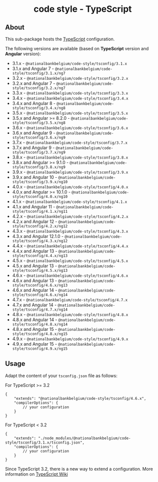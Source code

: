 <h1 align="center">
   code style - TypeScript
</h1>

## About

This sub-package hosts the [TypeScript](https://www.typescriptlang.org/) configuration.

The following versions are available (based on **TypeScript** version and **Angular** version):

- 3.1.x - `@nationalbankbelgium/code-style/tsconfig/3.1.x`
- 3.1.x and Angular 7 - `@nationalbankbelgium/code-style/tsconfig/3.1.x/ng7`
- 3.2.x - `@nationalbankbelgium/code-style/tsconfig/3.2.x`
- 3.2.x and Angular 7 - `@nationalbankbelgium/code-style/tsconfig/3.2.x/ng7`
- 3.3.x - `@nationalbankbelgium/code-style/tsconfig/3.3.x`
- 3.4.x - `@nationalbankbelgium/code-style/tsconfig/3.4.x`
- 3.4.x and Angular 8 - `@nationalbankbelgium/code-style/tsconfig/3.4.x/ng8`
- 3.5.x - `@nationalbankbelgium/code-style/tsconfig/3.5.x`
- 3.5.x and Angular >= 8.2.0 - `@nationalbankbelgium/code-style/tsconfig/3.5.x/ng8`
- 3.6.x - `@nationalbankbelgium/code-style/tsconfig/3.6.x`
- 3.6.x and Angular 9 - `@nationalbankbelgium/code-style/tsconfig/3.6.x/ng9`
- 3.7.x - `@nationalbankbelgium/code-style/tsconfig/3.7.x`
- 3.7.x and Angular 9 - `@nationalbankbelgium/code-style/tsconfig/3.7.x/ng9`
- 3.8.x - `@nationalbankbelgium/code-style/tsconfig/3.8.x`
- 3.8.x and Angular >= 9.1.0 - `@nationalbankbelgium/code-style/tsconfig/3.8.x/ng9`
- 3.9.x - `@nationalbankbelgium/code-style/tsconfig/3.9.x`
- 3.9.x and Angular 10 - `@nationalbankbelgium/code-style/tsconfig/3.9.x/ng10`
- 4.0.x - `@nationalbankbelgium/code-style/tsconfig/4.0.x`
- 4.0.x and Angular >= 10.1.0 - `@nationalbankbelgium/code-style/tsconfig/4.0.x/ng10`
- 4.1.x - `@nationalbankbelgium/code-style/tsconfig/4.1.x`
- 4.1.x and Angular 11 - `@nationalbankbelgium/code-style/tsconfig/4.1.x/ng11`
- 4.2.x - `@nationalbankbelgium/code-style/tsconfig/4.2.x`
- 4.2.x and Angular 12 - `@nationalbankbelgium/code-style/tsconfig/4.2.x/ng12`
- 4.3.x - `@nationalbankbelgium/code-style/tsconfig/4.3.x`
- 4.3.x and Angular 12.1.0 - `@nationalbankbelgium/code-style/tsconfig/4.3.x/ng12`
- 4.4.x - `@nationalbankbelgium/code-style/tsconfig/4.4.x`
- 4.4.x and Angular 13 - `@nationalbankbelgium/code-style/tsconfig/4.4.x/ng13`
- 4.5.x - `@nationalbankbelgium/code-style/tsconfig/4.5.x`
- 4.5.x and Angular 13 - `@nationalbankbelgium/code-style/tsconfig/4.5.x/ng13`
- 4.6.x - `@nationalbankbelgium/code-style/tsconfig/4.6.x`
- 4.6.x and Angular 13 - `@nationalbankbelgium/code-style/tsconfig/4.6.x/ng13`
- 4.6.x and Angular 14 - `@nationalbankbelgium/code-style/tsconfig/4.6.x/ng14`
- 4.7.x - `@nationalbankbelgium/code-style/tsconfig/4.7.x`
- 4.7.x and Angular 14 - `@nationalbankbelgium/code-style/tsconfig/4.7.x/ng14`
- 4.8.x - `@nationalbankbelgium/code-style/tsconfig/4.8.x`
- 4.8.x and Angular 14 - `@nationalbankbelgium/code-style/tsconfig/4.8.x/ng14`
- 4.8.x and Angular 15 - `@nationalbankbelgium/code-style/tsconfig/4.8.x/ng15`
- 4.9.x - `@nationalbankbelgium/code-style/tsconfig/4.9.x`
- 4.9.x and Angular 15 - `@nationalbankbelgium/code-style/tsconfig/4.9.x/ng15`

## Usage

Adapt the content of your `tsconfig.json` file as follows:

For TypeScript >= 3.2

```text
{
	"extends": "@nationalbankbelgium/code-style/tsconfig/4.6.x",
	"compilerOptions": {
		// your configuration
	}
}
```

For TypeScript < 3.2

```text
{
	"extends": "./node_modules/@nationalbankbelgium/code-style/tsconfig/3.1.x/tsconfig.json",
	"compilerOptions": {
		// your configuration
	}
}
```

Since TypeScript 3.2, there is a new way to extend a configuration. More information on [TypeScript Wiki](https://github.com/microsoft/TypeScript/wiki/What%27s-new-in-TypeScript#tsconfigjson-inheritance-via-nodejs-packages)

